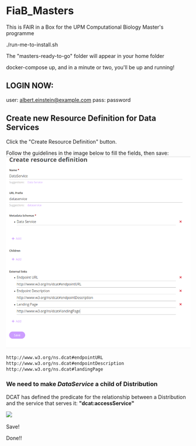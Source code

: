 # FiaB_Masters

This is FAIR in a Box for the UPM Computational Biology Master's programme

./run-me-to-install.sh

The "masters-ready-to-go" folder will appear in your home folder

docker-compose up, and in a minute or two, you'll be up and running!

## LOGIN NOW:

user:  albert.einstein@example.com
pass:  password

## Create new Resource Definition for Data Services

Click the "Create Resource Definition" button.

Follow the guidelines in the image below to fill the fields, then save:
![](./images/create-dataservice-resource.png)

```
http://www.w3.org/ns.dcat#endpointURL
http://www.w3.org/ns.dcat#endpointDescription
http://www.w3.org/ns.dcat#landingPage
````


### We need to **make _DataService_ a child of Distribution**

DCAT has defined the predicate for the relationship between a Distribution and the service that serves it:  **"dcat:accessService"**

![](images/add-child-distribution.png)

Save!


Done!!
